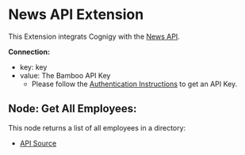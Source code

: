 # News API Extension

This Extension integrats Cognigy with the [News API](https://newsapi.org/).

**Connection:**

- key: key
- value: The Bamboo API Key
    - Please follow the [Authentication Instructions](https://documentation.bamboohr.com/docs#section-authentication) to get an API Key.


## Node: Get All Employees: 

This node returns a list of all employees in a directory:

- [API Source](https://www.bamboohr.com/api/documentation/employees.php)